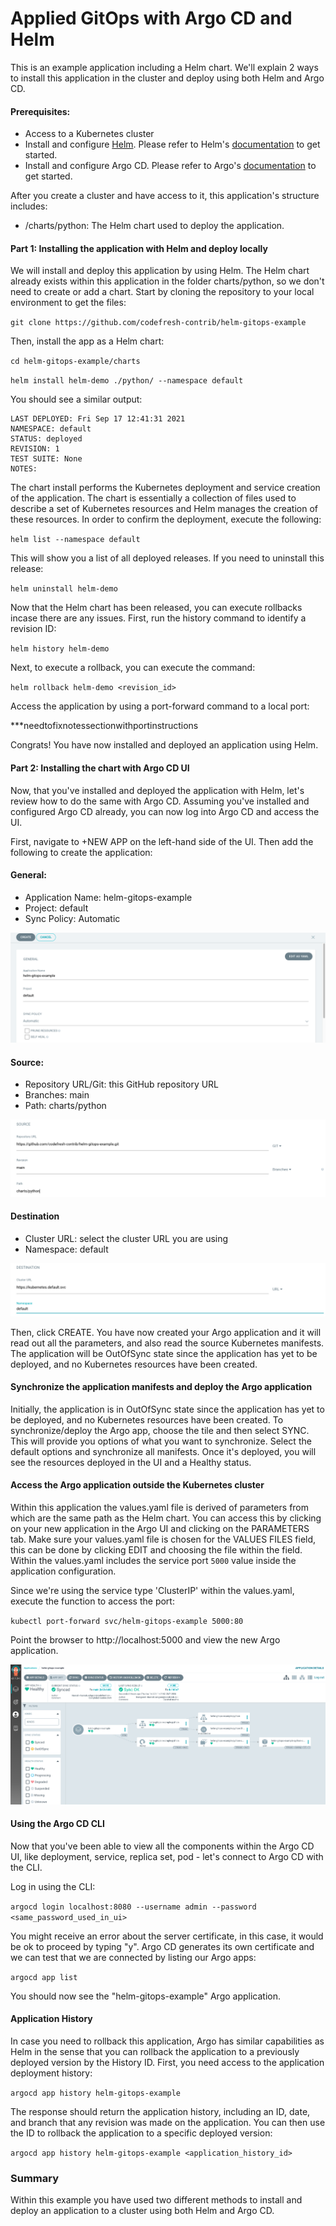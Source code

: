 # Applied GitOps with Argo CD and Helm

This is an example application including a Helm chart. We'll explain 2 ways to install this application in the cluster and deploy using both Helm and Argo CD.

#### Prerequisites:

- Access to a Kubernetes cluster
- Install and configure [Helm](https://helm.sh). Please refer to Helm's [documentation](https://helm.sh/docs) to get started.
- Install and configure Argo CD. Please refer to Argo's [documentation](https://argoproj.github.io/argo-cd/getting_started/) to get started.

After you create a cluster and have access to it, this application's structure includes:
- /charts/python: The Helm chart used to deploy the application.

#### Part 1: Installing the application with Helm and deploy locally

We will install and deploy this application by using Helm. The Helm chart already exists within this application in the folder charts/python, so we don't need to create or add a chart. Start by cloning the repository to your local environment to get the files:

`git clone https://github.com/codefresh-contrib/helm-gitops-example`

Then, install the app as a Helm chart:

`cd helm-gitops-example/charts`

`helm install helm-demo ./python/ --namespace default`

You should see a similar output:

```NAME: helm-demo
LAST DEPLOYED: Fri Sep 17 12:41:31 2021
NAMESPACE: default
STATUS: deployed
REVISION: 1
TEST SUITE: None
NOTES:
```

The chart install performs the Kubernetes deployment and service creation of the application. The chart is essentially a collection of files used to describe a set of Kubernetes resources and Helm manages the creation of these resources. In order to confirm the deployment, execute the following:

`helm list --namespace default`

This will show you a list of all deployed releases. If you need to uninstall this release:

`helm uninstall helm-demo`

Now that the Helm chart has been released, you can execute rollbacks incase there are any issues. First, run the history command to identify a revision ID:

`helm history helm-demo`

Next, to execute a rollback, you can execute the command:

`helm rollback helm-demo <revision_id>`

Access the application by using a port-forward command to a local port:

***needtofixnotessectionwithportinstructions

Congrats! You have now installed and deployed an application using Helm.

#### Part 2: Installing the chart with Argo CD UI

Now, that you've installed and deployed the application with Helm, let's review how to do the same with Argo CD. Assuming you've installed and configured Argo CD already, you can now log into Argo CD and access the UI. 

First, navigate to +NEW APP on the left-hand side of the UI. Then add the following to create the application:

#### General:

- Application Name: helm-gitops-example
- Project: default
- Sync Policy: Automatic

![Argo App General Section](argo-general.jpg)

#### Source:

- Repository URL/Git: this GitHub repository URL
- Branches: main
- Path: charts/python

![Argo App Source Section](argo-source.jpg)

#### Destination

- Cluster URL: select the cluster URL you are using
- Namespace: default

![Argo App Destination Section](argo-destination.jpg)

Then, click CREATE. You have now created your Argo application and it will read out all the parameters, and also read the source Kubernetes manifests. The application will be OutOfSync state since the application has yet to be deployed, and no Kubernetes resources have been created.

#### Synchronize the application manifests and deploy the Argo application

Initially, the application is in OutOfSync state since the application has yet to be deployed, and no Kubernetes resources have been created. To synchronize/deploy the Argo app, choose the tile and then select SYNC. This will provide you options of what you want to synchronize.
Select the default options and synchronize all manifests. Once it's deployed, you will see the resources deployed in the UI and a Healthy status.

#### Access the Argo application outside the Kubernetes cluster

Within this application the values.yaml file is derived of parameters from which are the same path as the Helm chart. You can access this by clicking on your new application in the Argo UI and clicking on the PARAMETERS tab. Make sure your values.yaml file is chosen for the VALUES FILES field, this can be done by clicking EDIT and choosing the file within the field. Within the values.yaml includes the service port `5000` value inside the application configuration.

Since we're using the service type 'ClusterIP' within the values.yaml, execute the function to access the port:

`kubectl port-forward svc/helm-gitops-example 5000:80`

Point the browser to http://localhost:5000 and view the new Argo application.

![Argo Application](helm-gitops-argo-ui.jpg)

#### Using the Argo CD CLI

Now that you've been able to view all the components within the Argo CD UI, like deployment, service, replica set, pod - let's connect to Argo CD with the CLI.

Log in using the CLI:

`argocd login localhost:8080 --username admin --password <same_password_used_in_ui>`

You might receive an error about the server certificate, in this case, it would be ok to proceed by typing "y". Argo CD generates its own certificate and we can test that we are connected by listing our Argo apps:

`argocd app list`

You should now see the "helm-gitops-example" Argo application.

#### Application History

In case you need to rollback this application, Argo has similar capabilities as Helm in the sense that you can rollback the application to a previously deployed version by the History ID. First, you need access to the application deployment history:

`argocd app history helm-gitops-example`

The response should return the application history, including an ID, date, and branch that any revision was made on the application. You can then use the ID to rollback the application to a specific deployed version:

`argocd app history helm-gitops-example <application_history_id>`

### Summary

Within this example you have used two different methods to install and deploy an application to a cluster using both Helm and Argo CD.
